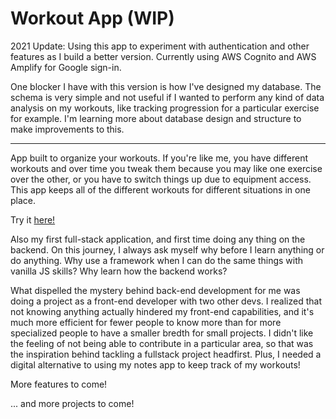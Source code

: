 # Workout App (WIP)

2021 Update: Using this app to experiment with authentication and other features as I build a better version. Currently using AWS Cognito and AWS Amplify for Google sign-in.

One blocker I have with this version is how I've designed my database. The schema is very simple and not useful if I wanted to perform any kind of data analysis on my workouts, like tracking progression for a particular exercise for example.
I'm learning more about database design and structure to make improvements to this.

-------------------------------------------------------------------------------------------------------------------------

App built to organize your workouts. If you're like me, you have different workouts and over time you tweak them because
you may like one exercise over the other, or you have to switch things up due to equipment access.
This app keeps all of the different workouts for different situations in one place.

Try it [here!](https://flamboyant-golick-e73a92.netlify.app/)

Also my first full-stack application, and first time doing any thing on the backend. On this journey, I always ask myself why before I learn anything or do anything. Why use a framework when I can do the same things with vanilla JS skills?
Why learn how the backend works?

What dispelled the mystery behind back-end development for me was doing a project as a front-end developer with two other devs. I realized that not knowing anything actually hindered my front-end capabilities, and it's much more efficient for fewer people to know more than for more specialized people to have a smaller bredth for small projects. I didn't like the feeling of not being able to contribute in a particular area, so that was the inspiration behind tackling a fullstack project headfirst. Plus, I needed a digital alternative to using my notes app to keep track of my workouts!

More features to come!

... and more projects to come!

